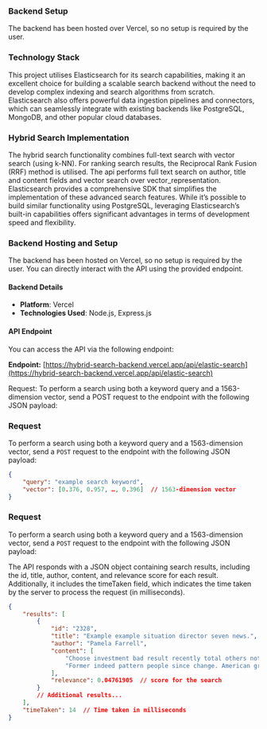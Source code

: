 ### Backend Setup

The backend has been hosted over Vercel, so no setup is required by the user.


### Technology Stack
This project utilises Elasticsearch for its search capabilities, making it an excellent choice for building a scalable search backend without the need to develop complex indexing and search algorithms from scratch. Elasticsearch also offers powerful data ingestion pipelines and connectors, which can seamlessly integrate with existing backends like PostgreSQL, MongoDB, and other popular cloud databases.

### Hybrid Search Implementation
The hybrid search functionality combines full-text search with vector search (using k-NN). For ranking search results, the Reciprocal Rank Fusion (RRF) method is utilised. The api performs full text search on author, title and content  fields and vector search over vector_representation. Elasticsearch provides a comprehensive SDK that simplifies the implementation of these advanced search features. While it’s possible to build similar functionality using PostgreSQL, leveraging Elasticsearch’s built-in capabilities offers significant advantages in terms of development speed and flexibility.


### Backend Hosting and Setup

The backend has been hosted on Vercel, so no setup is required by the user. You can directly interact with the API using the provided endpoint.

#### Backend Details
- **Platform**: Vercel
- **Technologies Used**: Node.js, Express.js

#### API Endpoint
You can access the API via the following endpoint:

**Endpoint:**
[https://hybrid-search-backend.vercel.app/api/elastic-search](https://hybrid-search-backend.vercel.app/api/elastic-search)

Request:
To perform a search using both a keyword query and a 1563-dimension vector, send a POST request to the endpoint with the following JSON payload:

### Request

To perform a search using both a keyword query and a 1563-dimension vector, send a `POST` request to the endpoint with the following JSON payload:

```json
{
    "query": "example search keyword",
    "vector": [0.376, 0.957, …, 0.396]  // 1563-dimension vector
}
```

### Request

To perform a search using both a keyword query and a 1563-dimension vector, send a `POST` request to the endpoint with the following JSON payload:

The API responds with a JSON object containing search results, including the id, title, author, content, and relevance score for each result. Additionally, it includes the timeTaken field, which indicates the time taken by the server to process the request (in milliseconds).
```json
{
    "results": [
        {
            "id": "2328",
            "title": "Example example situation director seven news.",
            "author": "Pamela Farrell",
            "content": [
                "Choose investment bad result recently total others not. Window by respond ready understand. Since hit five task yard student ready perhaps. Job investment girl the. Prevent finally step.",
                "Former indeed pattern people since change. American group war. He first since what significant. Answer employee majority particularly season none. Appear college campaign letter."
            ],
            "relevance": 0.04761905  // score for the search
        }
        // Additional results...
    ],
    "timeTaken": 14  // Time taken in milliseconds
}
```
